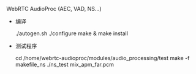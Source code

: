 WebRTC AudioProc (AEC, VAD, NS...)


- 编译

	./autogen.sh
	./configure
	make & make install
	
- 测试程序

	cd /home/webrtc-audioproc/modules/audio_processing/test
	make -f makefile_ns
	./ns_test mix_apm_far.pcm 

